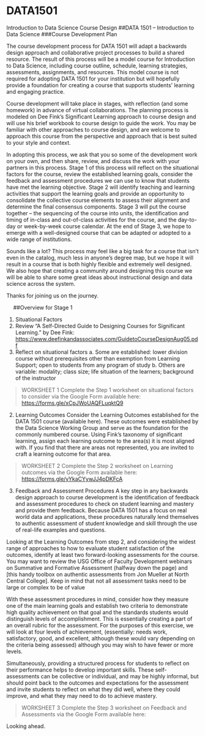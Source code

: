 # DATA1501
Introduction to Data Science Course Design
##DATA 1501 – Introduction to Data Science
###Course Development Plan

The course development process for DATA 1501 will adapt a backwards design approach and collaborative project processes to build a shared resource. The result of this process will be a model course for Introduction to Data Science, including course outline, schedule, learning strategies, assessments, assignments, and resources. This model course is not required for adopting DATA 1501 for your institution but will hopefully provide a foundation for creating a course that supports students’ learning and engaging practice. 

Course development will take place in stages, with reflection (and some homework) in advance of virtual collaborations. The planning process is modeled on Dee Fink’s Significant Learning approach to course design and will use his brief workbook to course design to guide the work. You may be familiar with other approaches to course design, and are welcome to approach this course from the perspective and approach that is best suited to your style and context. 

In adopting this process, we ask that you so some of the development work on your own, and then share, review, and discuss the work with your partners in this process. 
Stage 1 of this process will reflect on the situational factors for the course, review the established learning goals, consider the feedback and assessment procedures we can use to know that students have met the learning objective. 
Stage 2 will identify teaching and learning activities that support the learning goals and provide an opportunity to consolidate the collective course elements to assess their alignment and determine the final consensus components. 
Stage 3 will put the course together – the sequencing of the course into units, the identification and timing of in-class and out-of-class activities for the course, and the day-to-day or week-by-week course calendar. At the end of Stage 3, we hope to emerge with a well-designed course that can be adapted or adopted to a wide range of institutions. 

Sounds like a lot? This process may feel like a big task for a course that isn’t even in the catalog, much less in anyone’s degree map, but we hope it will result in a course that is both highly flexible and extremely well designed. We also hope that creating a community around designing this course we will be able to share some great ideas about instructional design and data science across the system. 

Thanks for joining us on the journey.


 
##Overview for Stage 1
1.  Situational Factors
1.	Review “A Self-Directed Guide to Designing Courses for Significant Learning.” by Dee Fink: https://www.deefinkandassociates.com/GuidetoCourseDesignAug05.pdf 
2.	Reflect on situational factors 
a.	Some are established: lower division course without prerequisites other than exemption from Learning Support; open to students from any program of study
b.	Others are variable: modality; class size; life situation of the learners; background of the instructor

> WORKSHEET 1 
Complete the Step 1 worksheet on situational factors to consider via the Google Form available here: https://forms.gle/xCpJWoUAQFLuqktQ9 

2.  Learning Outcomes
Consider the Learning Outcomes established for the DATA 1501 course (available here). These outcomes were established by the Data Science Working Group and serve as the foundation for the commonly numbered course. Using Fink’s taxonomy of significant learning, assign each learning outcome to the area(s) it is most aligned with. If you find that there are areas not represented, you are invited to craft a learning outcome for that area. 

>WORKSHEET 2
	Complete the Step 2 worksheet on Learning outcomes via the Google Form available here: https://forms.gle/yYkaCYywJJ4pDKFcA

3.  Feedback and Assessment Procedures
A key step in any backwards design approach to course development is the identification of feedback and assessment procedures to check on student learning and mastery and provide them feedback. Because DATA 1501 has a focus on real world data and applications, these procedures naturally lend themselves to authentic assessment of student knowledge and skill through the use of real-life examples and questions. 

Looking at the Learning Outcomes from step 2, and considering the widest range of approaches to how to evaluate student satisfaction of the outcomes, identify at least two forward-looking assessments for the course. You may want to review the USG Office of Faculty Development webinars on Summative and Formative Assessment (halfway down the page) and [this handy toolbox on authentic assessments from Jon Mueller at North Central College]. Keep in mind that not all assessment tasks need to be large or complex to be of value

With these assessment procedures in mind, consider how they measure one of the main learning goals and establish two criteria to demonstrate high quality achievement on that goal and the standards students would distinguish levels of accomplishment.  This is essentially creating a part of an overall rubric for the assessment. For the purposes of this exercise, we will look at four levels of achievement, (essentially: needs work, satisfactory, good, and excellent, although these would vary depending on the criteria being assessed) although you may wish to have fewer or more levels. 

Simultaneously, providing a structured process for students to reflect on their performance helps to develop important skills. These self-assessments can be collective or individual, and may be highly informal, but should point back to the outcomes and expectations for the assessment and invite students to reflect on what they did well, where they could improve, and what they may need to do to achieve mastery.  

>WORKSHEET 3
	Complete the Step 3 worksheet on Feedback and Assessments via the Google Form available here: 

Looking ahead. 





